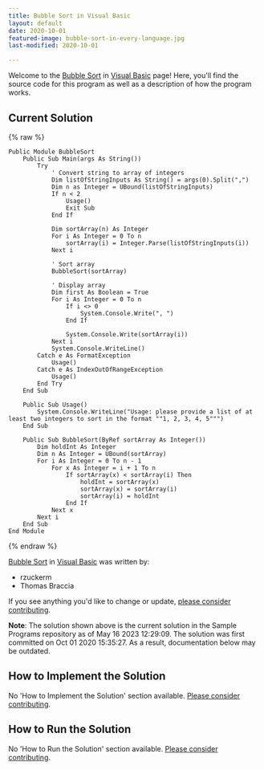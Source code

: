 ```yaml
---
title: Bubble Sort in Visual Basic
layout: default
date: 2020-10-01
featured-image: bubble-sort-in-every-language.jpg
last-modified: 2020-10-01

---
```


Welcome to the [Bubble Sort](https://sampleprograms.io/projects/bubble-sort) in [Visual Basic](https://sampleprograms.io/languages/visual-basic) page! Here, you'll find the source code for this program as well as a description of how the program works.

## Current Solution

{% raw %}

```visual_basic
Public Module BubbleSort
    Public Sub Main(args As String())
        Try
            ' Convert string to array of integers
            Dim listOfStringInputs As String() = args(0).Split(",")
            Dim n as Integer = UBound(listOfStringInputs)
            If n < 2
                Usage()
                Exit Sub
            End If
    
            Dim sortArray(n) As Integer
            For i As Integer = 0 To n
                sortArray(i) = Integer.Parse(listOfStringInputs(i))
            Next i

            ' Sort array
            BubbleSort(sortArray)
            
            ' Display array
            Dim first As Boolean = True
            For i As Integer = 0 To n
                If i <> 0
                    System.Console.Write(", ")
                End If
                    
                System.Console.Write(sortArray(i))
            Next i
            System.Console.WriteLine()
        Catch e As FormatException
            Usage()
        Catch e As IndexOutOfRangeException
            Usage()
        End Try
    End Sub

    Public Sub Usage()
        System.Console.WriteLine("Usage: please provide a list of at least two integers to sort in the format ""1, 2, 3, 4, 5""")
    End Sub

    Public Sub BubbleSort(ByRef sortArray As Integer())
        Dim holdInt As Integer
        Dim n As Integer = UBound(sortArray)
        For i As Integer = 0 To n - 1
            For x As Integer = i + 1 To n
                If sortArray(x) < sortArray(i) Then
                    holdInt = sortArray(x)
                    sortArray(x) = sortArray(i)
                    sortArray(i) = holdInt
                End If
            Next x
        Next i
    End Sub
End Module
```

{% endraw %}

[Bubble Sort](https://sampleprograms.io/projects/bubble-sort) in [Visual Basic](https://sampleprograms.io/languages/visual-basic) was written by:

- rzuckerm
- Thomas Braccia

If you see anything you'd like to change or update, [please consider contributing](https://github.com/TheRenegadeCoder/sample-programs).

**Note**: The solution shown above is the current solution in the Sample Programs repository as of May 16 2023 12:29:09. The solution was first committed on Oct 01 2020 15:35:27. As a result, documentation below may be outdated.

## How to Implement the Solution

No 'How to Implement the Solution' section available. [Please consider contributing](https://github.com/TheRenegadeCoder/sample-programs-website).

## How to Run the Solution

No 'How to Run the Solution' section available. [Please consider contributing](https://github.com/TheRenegadeCoder/sample-programs-website).